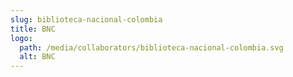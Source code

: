 ```yaml
---
slug: biblioteca-nacional-colombia
title: BNC
logo:
  path: /media/collaborators/biblioteca-nacional-colombia.svg
  alt: BNC
---
```

